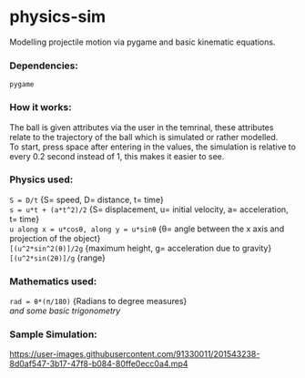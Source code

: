 # physics-sim
Modelling projectile motion via pygame and basic kinematic equations.

### Dependencies: 
``pygame``

### How it works:
The ball is given attributes via the user in the temrinal, these attributes relate to the trajectory of the ball which is simulated or rather modelled.  
To start, press space after entering in the values, the simulation is relative to every 0.2 second instead of 1, this makes it easier to see. 

### Physics used:
``S = D/t`` {S= speed, D= distance, t= time}  
``s = u*t + (a*t^2)/2`` {S= displacement, u= initial velocity, a= acceleration, t= time}  
``u along x = u*cosθ, along y = u*sinθ`` {θ= angle between the x axis and projection of the object}  
``[(u^2*sin^2(θ)]/2g`` {maximum height, g= acceleration due to gravity}  
``[(u^2*sin(2θ)]/g`` {range}


### Mathematics used: 
``rad = θ*(π/180)`` {Radians to degree measures}   
*and some basic trigonometry*

### Sample Simulation:
https://user-images.githubusercontent.com/91330011/201543238-8d0af547-3b17-47f8-b084-80ffe0ecc0a4.mp4

